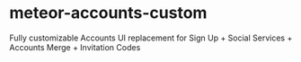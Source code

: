 meteor-accounts-custom
======================

Fully customizable Accounts UI replacement for Sign Up + Social Services + Accounts Merge + Invitation Codes
